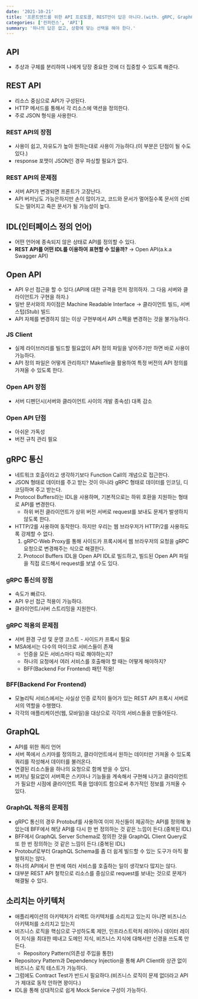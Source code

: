 ```yaml
---
date: '2021-10-21'
title: '프론트엔드를 위한 API 프로토콜, REST만이 답은 아니다.(with. gRPC, GraphQL)'
categories: ['컨퍼런스', 'API']
summary: '하나의 답은 없고, 상황에 맞는 선택을 해야 한다.'
---
```


## API
- 추상과 구체를 분리하여 나에게 당장 중요한 것에 더 집중할 수 있도록 해준다.

## REST API
- 리소스 중심으로 API가 구성된다.
- HTTP 메서드를 통해서 각 리소스에 액션을 정의한다.
- 주로 JSON 형식을 사용한다.

### REST API의 장점
- 사용이 쉽고, 자유도가 높아 원하는대로 사용이 가능하다.(이 부분은 단점이 될 수도 있다.)
- response 포맷이 JSON인 경우 파싱할 필요가 없다.

### REST API의 문제점
- 서버 API가 변경되면 프론트가 고장난다.
- API 버저닝도 가능은하지만 손이 많이가고, 코드와 문서가 멀어질수록 문서의 신뢰도는 떨어지고 죽은 문서가 될 가능성이 높다.

## IDL(인터페이스 정의 언어)
- 어떤 언어에 종속되지 않은 상태로 API를 정의할 수 있다.
- **REST API를 어떤 IDL를 이용하여 표현할 수 있을까?** → Open API(a.k.a Swagger API)

## Open API
- API 우선 접근을 할 수 있다.(API에 대한 규격을 먼저 정의하자. 그 다음 서버와 클라이언트가 구현을 하자.)
- 일반 문서와의 차이점은 Machine Readable Interface → 클라이언트 빌드, 서버 스텁(Stub) 빌드
- API 자체를 변경하지 않는 이상 구현부에서 API 스펙을 변경하는 것을 불가능하다.

### JS Client
- 실제 라이브러리를 빌드할 필요없이 API 정의 파일을 넣어주기만 하면 바로 사용이 가능하다. 
- API 정의 파일은 어떻게 관리하지? Makefile을 활용하여 특정 버전의 API 정의를 가져올 수 있도록 한다.

### Open API 장점
- 서버 디펜던시(서버와 클라이언트 사이의 개발 종속성) 대폭 감소

### Open API 단점
- 아쉬운 가독성
- 버전 규칙 관리 필요

## gRPC 통신
- 네트워크 호출이라고 생각하기보다 Function Call의 개념으로 접근한다.
- JSON 형태로 데이터를 주고 받는 것이 아니라 gRPC 형태로 데이터를 인코딩, 디코딩하며 주고 받는다.
- Protocol Buffers라는 IDL을 사용하며, 기본적으로는 하위 호환을 지원하는 형태로 API를 변경한다.
  - 하위 버전 클라이언트가 상위 버전 서버로 request를 보내도 문제가 발생하지 않도록 한다.
- HTTP/2를 사용하여 동작한다. 하지만 우리는 웹 브라우저가 HTTP/2를 사용하도록 강제할 수 없다.
  1. gRPC-Web Proxy를 통해 사이드카 프록시에서 웹 브라우저의 요청을 gRPC 요청으로 변경해주는 식으로 해결한다.
  2. Protocol Buffers IDL을 Open API IDL로 빌드하고, 빌드된 Open API 파일을 직접 로드해서 request를 보낼 수도 있다.

### gRPC 통신의 장점
- 속도가 빠르다.
- API 우선 접근 적용이 가능하다.
- 클라이언트/서버 스트리밍을 지원한다.

### gRPC 적용의 문제점
- 서버 환경 구성 및 운영 코스트 - 사이드카 프록시 필요
- MSA에서는 다수의 마이크로 서비스들이 존재
  - 인증을 모든 서비스마다 따로 해야하는지? 
  - 하나의 요청에서 여러 서비스를 호출해야 할 때는 어떻게 해야하지?
  - BFF(Backend For Frontend) 패턴 적용!

### BFF(Backend For Frontend)
- 모놀리틱 서비스에서는 사실상 인증 로직이 들어가 있는 REST API 프록시 서버로서의 역할을 수행했다.
- 각각의 애플리케이션(웹, 모바일)을 대상으로 각각의 서비스들을 만들어둔다.

## GraphQL
- API를 위한 쿼리 언어
- 서버 쪽에서 스키마를 정의하고, 클라이언트에서 원하는 데이터만 가져올 수 있도록 쿼리를 작성해서 데이터를 불러온다.
- 연결된 리소스들을 하나의 요청으로 함께 받을 수 있다.
- 버저닝 필요없이 서버쪽은 스키마나 기능들을 계속해서 구현해 나가고 클라이언트가 필요한 시점에 클라이언트 쪽을 업데이트 함으로써 추가적인 정보를 가져올 수 있다.

### GraphQL 적용의 문제점
- gRPC 통신의 경우 Protobuf를 사용하여 이미 자신들이 제공하는 API를 정의해 놓았는데 BFF에서 해당 API를 다시 한 번 정의하는 것 같은 느낌이 든다.(중복된 IDL)
- BFF에서 GraphQL Server Schema로 정의한 것을 GraphQL Client Query로 또 한 번 정의하는 것 같은 느낌이 든다.(중복된 IDL)
- Protobuf로부터 GraphQL Schema를 좀 더 쉽게 빌드할 수 있는 도구가 아직 활발하지는 않다.
- 하나의 API에서 한 번에 여러 서비스를 호출하는 일이 생각보다 많지는 않다.
- 대부분 REST API 철학으로 리소스를 중심으로 request를 보내는 것으로 문제가 해결될 수 있다.

## 소리치는 아키텍처
- 애플리케이션의 아키텍처가 리액트 아키텍처를 소리치고 있는지 아니면 비즈니스 아키텍처를 소리치고 있는지
- 비즈니스 로직을 핵심으로 구성하도록 제안, 인프라스트럭처 레이어나 데이터 레이어 지식을 최대한 떼내고 도메인 지식, 비즈니스 지식에 대해서만 신경을 쓰도록 만든다.
  - Repository Pattern(의존성 주입을 통한)
- Repository Pattern과 Dependency Injection을 통해 API Client와 상관 없이 비즈니스 로직 테스트가 가능하다.
- 그럼에도 Contract Test가 반드시 필요하다.(비즈니스 로직이 문제 없더라고 API가 제대로 동작 안하면 꽝이다.)
- IDL을 통해 상대적으로 쉽게 Mock Service 구성이 가능하다.